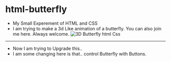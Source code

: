 # html-butterfly
* My Small Experement of HTML and CSS
* I am trying to make a 3d Like animation of a butterfly. You can also join me here. Always welcome. 
![3D Butterfly html Css](https://cloud.githubusercontent.com/assets/18189930/15072420/6b456444-1347-11e6-854e-83329bef36dc.png)
***

* Now I am trying to Upgrade this..
* I am some changing here is that..
control Butterfly with Buttons.

